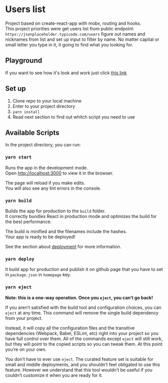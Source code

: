 # Users list
Project based on create-react-app with mobx, routing and hooks. <br>
This project priorities were get users list from public endpoint: `https://jsonplaceholder.typicode.com/users` figure out names and nicknames from list and set up input to filter by name. No matter capital or small letter you type in it, it going to find what you looking for.

## Playground
If you want to see how it's look and work just click [this link](https://szalkowski.github.io/users-list)

## Set up
1. Clone repo to your local machine
2. Enter to your project directory
3. `yarn install`
4. Read next section to find out whitch script you need to use

## Available Scripts

In the project directory, you can run:

### `yarn start`

Runs the app in the development mode.<br />
Open [http://localhost:3000](http://localhost:3000) to view it in the browser.

The page will reload if you make edits.<br />
You will also see any lint errors in the console.

### `yarn build`

Builds the app for production to the `build` folder.<br />
It correctly bundles React in production mode and optimizes the build for the best performance.

The build is minified and the filenames include the hashes.<br />
Your app is ready to be deployed!

See the section about [deployment](https://facebook.github.io/create-react-app/docs/deployment) for more information.

### `yarn deploy`
It build app for production and publish it on github page that you have to set in `package.json` in `homepage` key.

### `yarn eject`

**Note: this is a one-way operation. Once you `eject`, you can’t go back!**

If you aren’t satisfied with the build tool and configuration choices, you can `eject` at any time. This command will remove the single build dependency from your project.

Instead, it will copy all the configuration files and the transitive dependencies (Webpack, Babel, ESLint, etc) right into your project so you have full control over them. All of the commands except `eject` will still work, but they will point to the copied scripts so you can tweak them. At this point you’re on your own.

You don’t have to ever use `eject`. The curated feature set is suitable for small and middle deployments, and you shouldn’t feel obligated to use this feature. However we understand that this tool wouldn’t be useful if you couldn’t customize it when you are ready for it.

